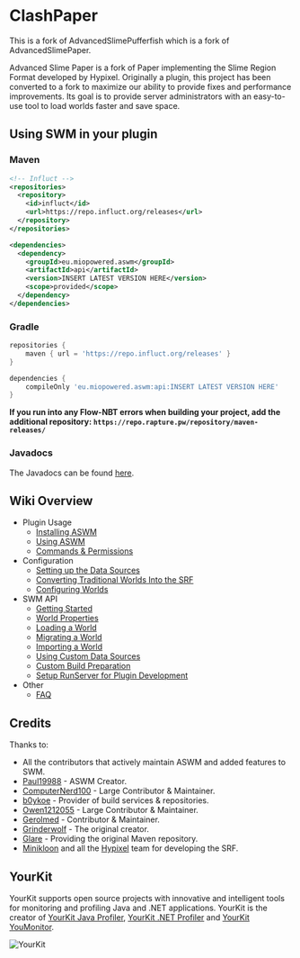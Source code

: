 # ClashPaper

This is a fork of AdvancedSlimePufferfish which is a fork of AdvancedSlimePaper.

Advanced Slime Paper is a fork of Paper implementing the Slime Region Format developed by Hypixel. Originally a plugin, this project has been converted to a
fork to maximize our ability to provide fixes and performance improvements.
Its goal is to provide server administrators with an easy-to-use tool to load worlds faster and save space.

## Using SWM in your plugin

### Maven

```xml
<!-- Influct -->
<repositories>
  <repository>
    <id>influct</id>
    <url>https://repo.influct.org/releases</url>
  </repository>
</repositories>
```

```xml
<dependencies>
  <dependency>
    <groupId>eu.miopowered.aswm</groupId>
    <artifactId>api</artifactId>
    <version>INSERT LATEST VERSION HERE</version>
    <scope>provided</scope>
  </dependency>
</dependencies>
```

### Gradle

```groovy
repositories {
    maven { url = 'https://repo.influct.org/releases' }
}

dependencies {
    compileOnly 'eu.miopowered.aswm:api:INSERT LATEST VERSION HERE'
}
```

**If you run into any Flow-NBT errors when building your project, add the additional repository: `https://repo.rapture.pw/repository/maven-releases/`**

### Javadocs

The Javadocs can be found [here](https://grinderwolf.github.io/Slime-World-Manager/apidocs/).

## Wiki Overview

- Plugin Usage
  - [Installing ASWM](.docs/usage/install.md)
  - [Using ASWM](.docs/usage/using.md)
  - [Commands & Permissions](.docs/usage/commands-and-permissions.md)
- Configuration
  - [Setting up the Data Sources](.docs/config/setup-data-sources.md)
  - [Converting Traditional Worlds Into the SRF](.docs/config/convert-world-to-srf.md)
  - [Configuring Worlds](.docs/config/configure-world.md)
- SWM API
  - [Getting Started](.docs/api/setup-dev.md)
  - [World Properties](.docs/api/properties.md)
  - [Loading a World](.docs/api/load-world.md)
  - [Migrating a World](.docs/api/migrate-world.md)
  - [Importing a World](.docs/api/import-world.md)
  - [Using Custom Data Sources](.docs/api/use-data-source.md)
  - [Custom Build Preparation](.docs/api/custom-build-preparation.md)
  - [Setup RunServer for Plugin Development](.docs/api/setup-a-devserver.md)
- Other
  - [FAQ](.docs/other/faq.md)

## Credits

Thanks to:

- All the contributors that actively maintain ASWM and added features to SWM.
- [Paul19988](https://github.com/Paul19988) - ASWM Creator.
- [ComputerNerd100](https://github.com/ComputerNerd100) - Large Contributor & Maintainer.
- [b0ykoe](https://github.com/b0ykoe) - Provider of build services & repositories.
- [Owen1212055](https://github.com/Owen1212055) - Large Contributor & Maintainer.
- [Gerolmed](https://github.com/Gerolmed) - Contributor & Maintainer.
- [Grinderwolf](https://github.com/Grinderwolf) - The original creator.
- [Glare](https://glaremasters.me) - Providing the original Maven repository.
- [Minikloon](https://twitter.com/Minikloon) and all the [Hypixel](https://twitter.com/HypixelNetwork) team for developing the SRF.

## YourKit

YourKit supports open source projects with innovative and intelligent tools for monitoring and profiling Java and .NET applications. YourKit is the creator of [YourKit Java Profiler](https://www.yourkit.com/java/profiler/), [YourKit .NET Profiler](https://www.yourkit.com/.net/profiler/) and [YourKit YouMonitor](https://www.yourkit.com/youmonitor/).

![YourKit](https://www.yourkit.com/images/yklogo.png)
